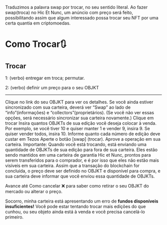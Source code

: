 Traduzimos a palavra swap por trocar, no seu sentido literal. Ao fazer swap(troca) no Hic Et Nunc, um anúncio com preço será feito, possibilitando assim que algum interessado possa trocar seu NFT por uma certa quantia em criptomoedas.

# Como Trocar🔃

## Trocar

1: (verbo) entregar em troca; permutar.

2: (verbo) definir um preço para o seu OBJKT

***

Clique no link do seu OBJKT para ver os detalhes. Se você ainda estiver sincronizado com sua carteira, deverá ver “Swap” ao lado de “info”(informações) e “collectors”(proprietários). (Se você não ver essas opções, será necessário sincronizar sua carteira novamente.)
Clique em trocar
Insira quantos OBJKTs de sua edição você deseja colocar à venda. Por exemplo, se você tiver 10 e quiser manter 1 e vender 9, insira 9. Se quiser vender todos, insira 10.
Informe quanto cada número de edição deve custar em Tezos
Aperte o botão [swap] (trocar). Aprove a operação em sua carteira.
Importante: Quando você está trocando, está enviando uma quantidade de OBJKTs de sua edição para fora de sua carteira. Eles estão sendo mantidos em uma carteira de garantia Hic et Nunc, prontos para serem transferidos para o comprador, e é por isso que eles não estão mais visíveis em sua carteira. Assim que a transação do blockchain for concluída, o preço deve ser definido no OBJKT e disponível para compra, e sua carteira deve informar que você enviou essa quantidade de OBJKTs.

Avance até Como cancelar ❌ para saber como retirar o seu OBJKT do mercado ou alterar o preço.

Socorro, minha carteira está apresentando um erro de **fundos disponíveis insuficientes!**
Você pode estar tentando trocar mais edições do que cunhou, ou seu objeto ainda está à venda e você precisa cancelá-lo primeiro.